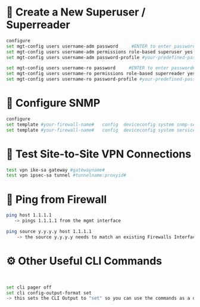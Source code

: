 # 🔐 Create a New Superuser / Superreader

```bash
configure
set mgt-config users username-adm password     #ENTER to enter password#
set mgt-config users username-adm permissions role-based superuser yes
set mgt-config users username-adm password-profile #your-predefined-passwordprofile#

set mgt-config users username-ro password     #ENTER to enter password# 
set mgt-config users username-ro permissions role-based superreader yes
set mgt-config users username-ro password-profile #your-predefined-passwordprofile#
```

# 📡 Configure SNMP
```bash
configure
set template #your-firewall-name# 	config  deviceconfig system snmp-setting access-setting version v2c snmp-community-string changeme
set template #your-firewall-name#   config  deviceconfig system service disable-snmp no
```


# 🔁 Test Site-to-Site VPN Connections
```bash
test vpn ike-sa gateway #gatewayname#
test vpn ipsec-sa tunnel #tunnelname:proxyid#

```

# 📶 Ping from Firewall
```bash
ping host 1.1.1.1 
   -> pings 1.1.1.1 from the mgmt interface

ping source y.y.y.y host 1.1.1.1
    -> the source y.y.y.y needs to match an existing Firewalls Interface IP or Mangement Interface IP to ping 1.1.1.1
```

# ⚙️ Other Useful CLI Commands
```bash


set cli pager off
set cli config-output-format set 
-> this sets the CLI Output to "set" so you can use the commands as a documentation for example
```
